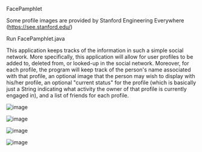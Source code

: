 FacePamphlet

Some profile images are provided by Stanford Engineering Everywhere (https://see.stanford.edu/)

Run FacePamphlet.java

This application keeps tracks of the information in such a simple social network. More specifically, this application will allow for user profiles to be added to, deleted from, or looked-up in the social network. Moreover, for each profile, the program will keep track of the person's name associated with that profile, an optional image that the person may wish to display with his/her profile, an optional "current status" for the profile (which is basically just a String indicating what activity the owner of that profile is currently engaged in), and a list of friends for each profile.

![image](https://user-images.githubusercontent.com/73008183/119200411-e236d780-ba5a-11eb-8a9f-ab593f9d72b3.png)

![image](https://user-images.githubusercontent.com/73008183/119200437-f084f380-ba5a-11eb-86ea-760fc69f67d2.png)

![image](https://user-images.githubusercontent.com/73008183/119200466-fd094c00-ba5a-11eb-8b33-4dcce1c5097c.png)

![image](https://user-images.githubusercontent.com/73008183/119200500-0abed180-ba5b-11eb-853c-99b0d484c434.png)
